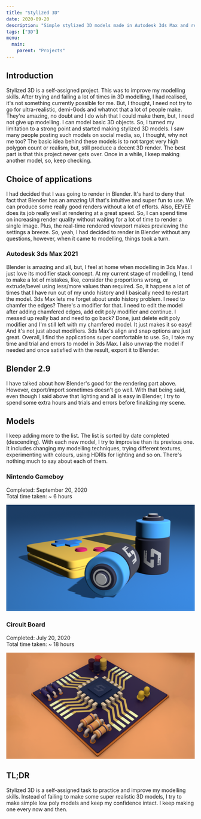 ```yaml
---
title: "Stylized 3D"
date: 2020-09-20
description: "Simple stylized 3D models made in Autodesk 3ds Max and rendered using Blender."
tags: ["3D"]
menu:
  main:
    parent: "Projects"
---
```


## Introduction

Stylized 3D is a self-assigned project. This was to improve my modelling skills. After trying and failing a lot of times in 3D modelling, I had realised, it's not something currently possible for me. But, I thought, I need not try to go for ultra-realistic, demi-Gods and whatnot that a lot of people make. They're amazing, no doubt and I do wish that I could make them, but, I need not give up modelling. I can model basic 3D objects. So, I turned my limitation to a strong point and started making stylized 3D models. I saw many people posting such models on social media, so, I thought, why not me too? The basic idea behind these models is to not target very high polygon count or realism, but, still produce a decent 3D render. The best part is that this project never gets over. Once in a while, I keep making another model, so, keep checking.

## Choice of applications

I had decided that I was going to render in Blender. It's hard to deny that fact that Blender has an amazing UI that's intuitive and super fun to use. We can produce some really good renders without a lot of efforts. Also, EEVEE does its job really well at rendering at a great speed. So, I can spend time on increasing render quality without waiting for a lot of time to render a single image. Plus, the real-time rendered viewport makes previewing the settings a breeze. So, yeah, I had decided to render in Blender without any questions, however, when it came to modelling, things took a turn.

### Autodesk 3ds Max 2021

Blender is amazing and all, but, I feel at home when modelling in 3ds Max. I just love its modifier stack concept. At my current stage of modelling, I tend to make a lot of mistakes, like, consider the proportions wrong, or extrude/bevel using less/more values than required. So, it happens a lot of times that I have run out of my undo history and I basically need to restart the model. 3ds Max lets me forget about undo history problem. I need to chamfer the edges? There's a modifier for that. I need to edit the model after adding chamfered edges, add edit poly modifier and continue. I messed up really bad and need to go back? Done, just delete edit poly modifier and I'm still left with my chamfered model. It just makes it so easy! And it's not just about modifiers. 3ds Max's align and snap options are just great. Overall, I find the applications super comfortable to use. So, I take my time and trial and errors to model in 3ds Max. I also unwrap the model if needed and once satisfied with the result, export it to Blender.

## Blender 2.9

I have talked about how Blender's good for the rendering part above. However, export/import sometimes doesn't go well. With that being said, even though I said above that lighting and all is easy in Blender, I try to spend some extra hours and trials and errors before finalizing my scene.

## Models

I keep adding more to the list. The list is sorted by date completed (descending). With each new model, I try to improvise than its previous one. It includes changing my modelling techniques, trying different textures, experimenting with colours, using HDRIs for lighting and so on. There's nothing much to say about each of them.

### Nintendo Gameboy

Completed: September 20, 2020\
Total time taken: ~ 6 hours

![Nintendo Gameboy](assets/img2.png)

### Circuit Board

Completed: July 20, 2020\
Total time taken: ~ 18 hours

![Circuit Board](assets/img1.png)

## TL;DR

Stylized 3D is a self-assigned task to practice and improve my modelling skills. Instead of failing to make some super realistic 3D models, I try to make simple low poly models and keep my confidence intact. I keep making one every now and then.